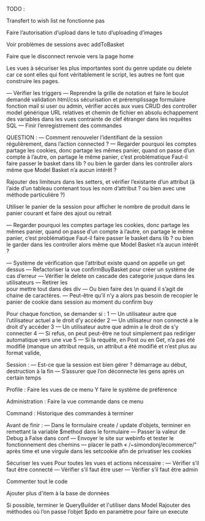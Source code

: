 TODO :

Transfert to wish list ne fonctionne pas

Faire l’autorisation d’upload dans le tuto d’uploading d’images

Voir problèmes de sessions avec addToBasket

Faire que le disconnect renvoie vers la page home

Les vues à sécuriser les plus importantes sont du genre update ou delete car ce sont elles qui font véritablement le script, les autres ne font que construire les pages.

— Vérifier les triggers
— Reprendre la grille de notation et faire le boulot demandé
	validation html/css
	sécurisation et préremplissage formulaire
	fonction mail
	si user ou admin, vérifier accès aux vues
	CRUD des controller
	model générique
	URL relatives et chemin de fichier en absolu
	échappement des variables dans les vues
	contrainte de clef étranger dans les requêtes SQL
— Finir l’enregistrement des commandes

QUESTION :
— Comment renouveler l’identifiant de la session régulièrement, dans l’action connected ?
— Regarder pourquoi les comptes partage les cookies, donc partage les mêmes panier, quand on passe d’un compte à l’autre, on partage le même panier, c’est problématique
Faut-il faire passer le basket dans lib ? ou bien le garder dans les controller alors même que Model Basket n’a aucun intérêt ?


Rajouter des limiteurs dans les setters, et vérifier l’existante d’un attribut (à l’aide d’un tableau contenant tous les nom d’attribut ? ou bien avec une méthode particulière ?)

Utiliser le panier de la session pour afficher le nombre de produit dans le panier courant et faire des ajout ou retrait

— Regarder pourquoi les comptes partage les cookies, donc partage les mêmes panier, quand on passe d’un compte à l’autre, on partage le même panier, c’est problématique
Faut-il faire passer le basket dans lib ? ou bien le garder dans les controller alors même que Model Basket n’a aucun intérêt ?

— Système de vérification que l’attribut existe quand on appelle un get dessus
— Refactoriser la vue confirmBuyBasket pour créer un système de cas d’erreur
— Vérifier le delete on cascade des categorie jusque dans les utilisateurs
— Retirer les <br> pour mettre tout dans des div
— Ou bien faire des \n quand il s’agit de chaine de caractères.
— Peut-être qu’il n’y a alors pas besoin de recopier le panier de cookie dans session au moment du confirm buy

Pour chaque fonction, se demander si :
	1 — Un utilisateur autre que l’utilisateur actuel a le droit d’y accéder
	2 — Un utilisateur non connecté a le droit d’y accéder
	3 — Un utilisateur autre que admin a le droit de s’y connecter
	4 — Si refus, on peut peut-être ne tout simplement pas rediriger automatique vers une vue
	5 — Si la requête, en Post ou en Get, n’a pas été modifié (manque un attribut requis, un attribut a été modifié et n’est plus au format valide, 

Session :
	— Est-ce que la session est bien gérer ? démarrage au début, destruction à la fin
	— S’assurer que l’on déconnecte les gens après un certain temps

Profile :
	Faire les vues de ce menu
	Y faire le système de préférence

Administration :
	Faire la vue commande dans ce menu

Command :
	Historique des commandes à terminer

Avant de finir :
	— Dans le formulaire create / update d’objets, terminer en remettant la variable $method dans le formulaire
	— Passer la valeur de Debug à False dans conf
	— Envoyer le site sur webinfo et tester le fonctionnement des chemins
	— placer le path  « /~simondonj/ecommerce/" après time et une virgule dans les setcookie afin de privatiser les cookies

Sécuriser les vues
	Pour toutes les vues et actions nécessaire :
		— Vérifier s’il faut être connecté
		— Vérifier s’il faut être user
		— Vérifier s’il faut être admin

Commenter tout le code

Ajouter plus d'item à la base de données


Si possible, terminer le QueryBuilder et l'utiliser dans Model
Rajouter des méthodes où l’on passe l’objet $pdo en paramètre pour faire un execute
